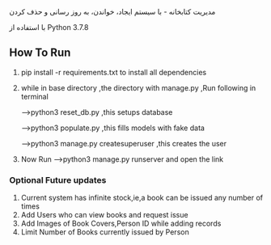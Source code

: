 مدیریت کتابخانه - با سیستم ایجاد، خواندن، به روز رسانی و حذف کردن

با استفاده از Python 3.7.8

## How To Run
1. pip install -r requirements.txt to install all dependencies
2. while in base directory ,the directory with manage.py  ,Run following in terminal

    -->python3 reset_db.py  ,this setups database
    
    -->python3 populate.py  ,this fills models with fake data
    
    -->python3 manage.py createsuperuser  ,this creates the user
    
  3. Now Run  -->python3 manage.py runserver  and open the link


### Optional Future updates
1. Current system has infinite stock,ie,a book can be issued any number of times
2. Add Users who can view books and request issue
3. Add Images of Book Covers,Person ID while adding records
4. Limit Number of Books currently issued by Person
